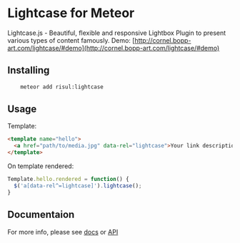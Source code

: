 # Lightcase for Meteor

Lightcase.js - Beautiful, flexible and responsive Lightbox Plugin to present various types of content famously.
Demo: [http://cornel.bopp-art.com/lightcase/#demo](http://cornel.bopp-art.com/lightcase/#demo)

## Installing

```bash
    meteor add risul:lightcase
```

## Usage

Template:

```html
<template name="hello">
  <a href="path/to/media.jpg" data-rel="lightcase">Your link description or thumb</a>
</template>
```

On template rendered:

```js
Template.hello.rendered = function() {
  $('a[data-rel^=lightcase]').lightcase();
}
```


## Documentaion

For more info, please see [docs](http://cornel.bopp-art.com/lightcase/documentation/) or [API](http://cornel.bopp-art.com/lightcase/documentation/#api)